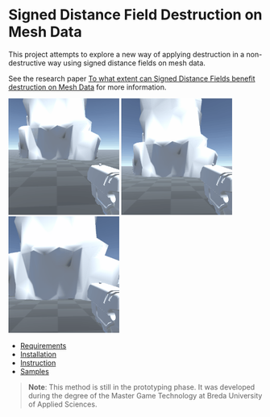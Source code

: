 # Signed Distance Field Destruction on Mesh Data
This project attempts to explore a new way of applying destruction in a non-destructive way using signed distance fields on mesh data.

See the research paper [To what extent can Signed Distance Fields benefit destruction on Mesh Data](https://researchgate.net) for more information.

<p float="left">
  <img src="Documentation~/images/Baseline_001.gif" width="220" />
  <img src="Documentation~/images/Baseline_002.gif" width="220" /> 
  <img src="Documentation~/images/Baseline_003.gif" width="220" />
</p>

* [Requirements](Documentation~/requirements.md)
* [Installation](Documentation~/installation.md)
* [Instruction](Documentation~/instruction.md)
* [Samples](Documentation~/sample.md)
> **Note**: This method is still in the prototyping phase. It was developed during the degree of the Master Game Technology at Breda University of Applied Sciences.
